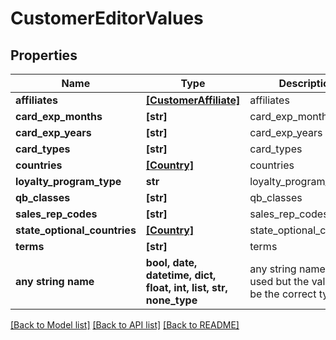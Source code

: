 # CustomerEditorValues


## Properties
Name | Type | Description | Notes
------------ | ------------- | ------------- | -------------
**affiliates** | [**[CustomerAffiliate]**](CustomerAffiliate.md) | affiliates | [optional] 
**card_exp_months** | **[str]** | card_exp_months | [optional] 
**card_exp_years** | **[str]** | card_exp_years | [optional] 
**card_types** | **[str]** | card_types | [optional] 
**countries** | [**[Country]**](Country.md) | countries | [optional] 
**loyalty_program_type** | **str** | loyalty_program_type | [optional] 
**qb_classes** | **[str]** | qb_classes | [optional] 
**sales_rep_codes** | **[str]** | sales_rep_codes | [optional] 
**state_optional_countries** | [**[Country]**](Country.md) | state_optional_countries | [optional] 
**terms** | **[str]** | terms | [optional] 
**any string name** | **bool, date, datetime, dict, float, int, list, str, none_type** | any string name can be used but the value must be the correct type | [optional]

[[Back to Model list]](../README.md#documentation-for-models) [[Back to API list]](../README.md#documentation-for-api-endpoints) [[Back to README]](../README.md)


